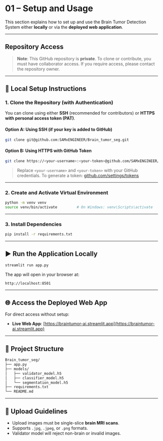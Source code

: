 # 01 – Setup and Usage

This section explains how to set up and use the Brain Tumor Detection System either **locally** or via the **deployed web application**.

---

## Repository Access

> **Note**: This GitHub repository is **private**.
> To clone or contribute, you must have collaborator access. If you require access, please contact the repository owner.

---

## 🔧 Local Setup Instructions

### 1. **Clone the Repository (with Authentication)**

You can clone using either **SSH** (recommended for contributors) or **HTTPS with personal access token (PAT)**.

#### Option A: Using SSH (if your key is added to GitHub)

```bash
git clone git@github.com:SAMxENGINEER/Brain_tumor_seg.git
```

#### Option B: Using HTTPS with GitHub Token

```bash
git clone https://<your-username>:<your-token>@github.com/SAMxENGINEER/Brain_tumor_seg.git
```

> Replace `<your-username>` and `<your-token>` with your GitHub credentials.
> To generate a token: [github.com/settings/tokens](https://github.com/settings/tokens)

---

### 2. **Create and Activate Virtual Environment**

```bash
python -m venv venv
source venv/bin/activate         # On Windows: venv\Scripts\activate
```

---

### 3. **Install Dependencies**

```bash
pip install -r requirements.txt
```

---

## ▶️ Run the Application Locally

```bash
streamlit run app.py
```

The app will open in your browser at:

```
http://localhost:8501
```

---

## 🌐 Access the Deployed Web App

For direct access without setup:

* **Live Web App**: [https://braintumor-ai.streamlit.app](https://braintumor-ai.streamlit.app)

---

## 📁 Project Structure

```txt
Brain_tumor_seg/
├── app.py
├── models/
│   ├── validator_model.h5
│   ├── classifier_model.h5
│   └── segmentation_model.h5
├── requirements.txt
└── README.md
```

---

## 📸 Upload Guidelines

* Upload images must be single-slice **brain MRI scans**.
* Supports `.jpg`, `.jpeg`, or `.png` formats.
* Validator model will reject non-brain or invalid images.
